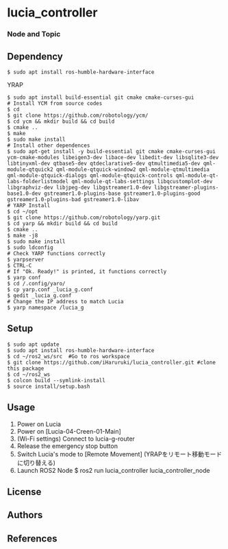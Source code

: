 # lucia_controller
### Node and Topic
## Dependency
    $ sudo apt install ros-humble-hardware-interface
YRAP
```
$ sudo apt install build-essential git cmake cmake-curses-gui
# Install YCM from source codes
$ cd
$ git clone https://github.com/robotology/ycm/
$ cd ycm && mkdir build && cd build
$ cmake ..
$ make
$ sudo make install
# Install other dependences
$ sudo apt-get install -y build-essential git cmake cmake-curses-gui ycm-cmake-modules libeigen3-dev libace-dev libedit-dev libsqlite3-dev libtinyxml-dev qtbase5-dev qtdeclarative5-dev qtmultimedia5-dev qml-module-qtquick2 qml-module-qtquick-window2 qml-module-qtmultimedia qml-module-qtquick-dialogs qml-module-qtquick-controls qml-module-qt-labs-folderlistmodel qml-module-qt-labs-settings libqcustomplot-dev libgraphviz-dev libjpeg-dev libgstreamer1.0-dev libgstreamer-plugins-base1.0-dev gstreamer1.0-plugins-base gstreamer1.0-plugins-good gstreamer1.0-plugins-bad gstreamer1.0-libav
# YARP Install
$ cd ~/opt
$ git clone https://github.com/robotology/yarp.git
$ cd yarp && mkdir build && cd build
$ cmake ..
$ make -j8
$ sudo make install
$ sudo ldconfig
# Check YARP functions correctly
$ yarpserver
$ CTRL-C
# If "Ok. Ready!" is printed, it functions correctly
$ yarp conf
$ cd /.config/yaro/
$ cp yarp.conf _lucia_g.conf
$ gedit _lucia_g.conf
# Change the IP address to match Lucia
$ yarp namespace /lucia_g
```
## Setup
```
$ sudo apt update
$ sudo apt install ros-humble-hardware-interface
$ cd ~/ros2_ws/src  #Go to ros workspace
$ git clone https://github.com/iHaruruki/lucia_controller.git #clone this package
$ cd ~/ros2_ws
$ colcon build --symlink-install
$ source install/setup.bash
```

## Usage
1. Power on Lucia
2. Power on [Lucia-04-Creen-01-Main]
3. (Wi-Fi settings) Connect to lucia-g-router
4. Release the emergency stop button
5. Switch Lucia's mode to [Remote Movement] (YRAPをリモート移動モードに切り替える)
6. Launch ROS2 Node
    $ ros2 run lucia_controller lucia_controller_node

## License
## Authors

## References
